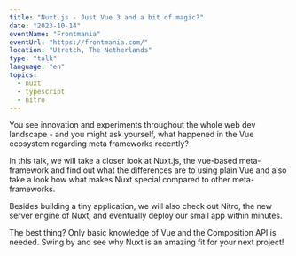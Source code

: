 ```yaml
---
title: "Nuxt.js - Just Vue 3 and a bit of magic?"
date: "2023-10-14"
eventName: "Frontmania"
eventUrl: "https://frontmania.com/"
location: "Utretch, The Netherlands"
type: "talk"
language: "en"
topics:
  - nuxt
  - typescript
  - nitro
---
```


You see innovation and experiments throughout the whole web dev landscape - and you might ask yourself, what happened in the Vue ecosystem regarding meta frameworks recently?

In this talk, we will take a closer look at Nuxt.js, the vue-based meta-framework and find out what the differences are to using plain Vue and also take a look how what makes Nuxt special compared to other meta-frameworks.

<!--more-->

Besides building a tiny application, we will also check out Nitro, the new server engine of Nuxt, and eventually deploy our small app within minutes.

The best thing? Only basic knowledge of Vue and the Composition API is needed. Swing by and see why Nuxt is an amazing fit for your next project!

